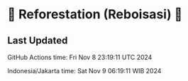 
# 🌳 Reforestation (Reboisasi) 🌲

## Last Updated

GitHub Actions time: Fri Nov  8 23:19:11 UTC 2024

Indonesia/Jakarta time: Sat Nov  9 06:19:11 WIB 2024
